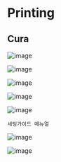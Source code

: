 Printing
=========

Cura
------

![image](https://user-images.githubusercontent.com/30430227/174993499-c9b4e8a6-ac21-40ad-ac87-58ccb93e1fb8.png)

![image](https://user-images.githubusercontent.com/30430227/174994170-44b842a4-ab51-463e-88ad-22ccd04deb21.png)


![image](https://user-images.githubusercontent.com/30430227/174993760-c8419863-dbdc-47f0-92d6-421aac75cf73.png)

![image](https://user-images.githubusercontent.com/30430227/174994068-d15b1c78-d436-465b-9ede-f9d2155d2dc5.png)

![image](https://user-images.githubusercontent.com/30430227/174994590-feca654a-50bf-4d9d-ae61-b84f6db090ae.png)

`세팅가이드 메뉴얼`

![image](https://user-images.githubusercontent.com/30430227/174994908-72ff5ccb-c1ef-4abc-8cb2-1de81fa1f5ee.png)

![image](https://user-images.githubusercontent.com/30430227/174994646-3790a03b-bec2-4632-8106-24d425bea370.png)

